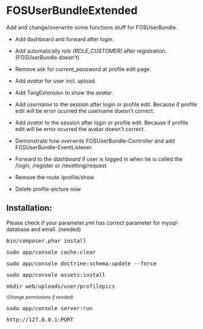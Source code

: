 # FOSUserBundleExtended
Add and change/overwrite some functions stuff for FOSUserBundle.

* Add dashboard and forward after login.
* Add automatically <i>role (ROLE_CUSTOMER)</i> after registration. (FOSUserBundle doesn't)
* Remove ask for <i>current_password</i> at profile edit page.
* Add <i>avatar</i> for user incl. upload.
* Add TwigExtension to show the <i>avatar</i>.

* Add <i>username</i> to the session after login or profile edit. Because if profile edit will be error ocurred the username doesn't correct.

* Add <i>avatar</i> to the session after login or profile edit. Because if profile edit will be error ocurred the avatar doesn't correct.

* Demonstrate how <i>overwrite</i> FOSUserBundle-Controller and add FOSUserBundle-EventListener.
* Forward to the <i>dashboard</i> if user is logged in when he is called the /login, /register or /resetting/request
* Remove the route /profile/show
* Delete profile-picture now


## Installation:

Please check if your parameter.yml has correct parameter for mysql-database and email. (needed)

<pre>
bin/composer.phar install
</pre>

<pre>
sudo app/console cache:clear
</pre>

<pre>
sudo app/console doctrine:schema:update --force
</pre>

<pre>
sudo app/console assets:install
</pre>

<pre>
mkdir web/uploads/user/profilepics
</pre>
<small><i>(Change permissions if needed)</i></small>

<pre>
sudo app/console server:run
</pre>

<pre>
http://127.0.0.1:PORT
</pre>
